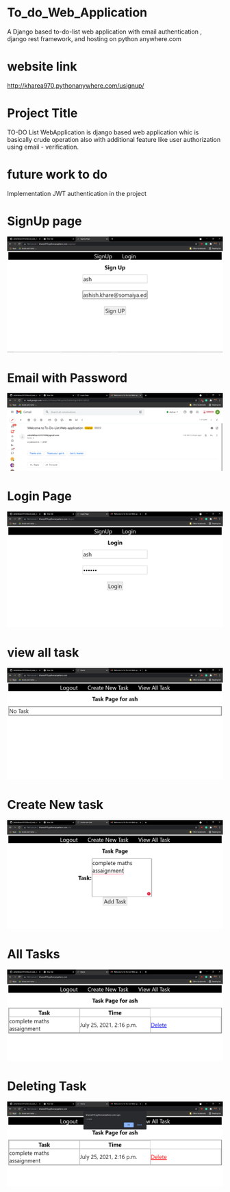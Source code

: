 # To_do_Web_Application
A Django based to-do-list web application with email authentication , django rest framework, and hosting on python anywhere.com

# website link
http://kharea970.pythonanywhere.com/usignup/

# Project Title
TO-DO List WebApplication is django based web application whic is basically crude operation also with additional feature like user authorization  using email - verification.

# future work to do
Implementation JWT authentication in the project

# SignUp page
![HKHKH](images/1.PNG)
# Email with Password
![HKHKH](images/2.PNG)
# Login Page
![HKHKH](images/3.PNG)
# view all task
![HKHKH](images/4.PNG)
# Create New task
![HKHKH](images/5.PNG)
# All Tasks
![HKHKH](images/6.PNG)
# Deleting Task
![HKHKH](images/7.PNG)
